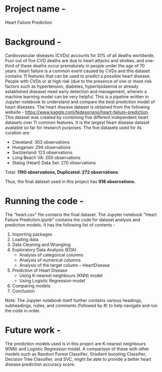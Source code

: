 # Project name - 

Heart Failure Prediction 

# Background - 

Cardiovascular diseases (CVDs) accounts for 31% of all deaths worldwide. Four out of five CVD deaths are due to heart attacks and strokes, and one-third of these deaths occur prematurely in people under the age of 70 years. Heart failure is a common event caused by CVDs and this dataset contains 11 features that can be used to predict a possible heart disease. People with CVDs or at high risk (due to the presence of one or more risk factors such as hypertension, diabetes, hyperlipidaemia or already established disease) need early detection and management, wherein a machine learning model can be very helpful. 
This is a pipeline written in Jupyter notebook to understand and compare the best prediction model of heart diseases. The heart disease dataset is obtained from the following website - https://www.kaggle.com/fedesoriano/heart-failure-prediction. This dataset was created by combining five different independent heart datasets over 11 common features. It is the largest heart disease dataset available so far for research purposes. The five datasets used for its curation are:
- Cleveland: 303 observations
- Hungarian: 294 observations
- Switzerland: 123 observations
- Long Beach VA: 200 observations
- Stalog (Heart) Data Set: 270 observations

Total: **1190 observations, Duplicated: 272 observations**

Thus, the final dataset used in this project has **918 observations.** 

# Running the code - 

The "heart.csv" file contains the final dataset. 
The Jupyter notebook "Heart Failure Prediction.ipynb" contains the code for dataset analysis and prediction models. It has the following list of contents - 

1. Importing packages
2. Loading data
3. Data Cleaning and Wrangling
4. Exploratory Data Analysis (EDA)
   - Analysis of categorical columns
   - Analysis of numerical columns
   - Analysis of the target column – HeartDisease
5. Prediction of Heart Disease 
   - Using K-nearest neighbours (KNN) model
   - Using Logistic Regression model
7. Comparing models
8. Conclusion

Note: The Jupyter notebook itself further contains various headings, subheadings, notes, and comments (followed by #) to help navigate and run the code in order.

# Future work - 

The prediction models used is in this project are K-nearest neighbours (KNN) and Logistic Regression model. A comparison of these with other models such as Random Forest Classifier, Gradient boosting Classifier, Decision Tree Classifier, and SVC, might be able to provide a better heart disease prediction accuracy score. 

